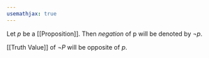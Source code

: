 ```yaml
---
usemathjax: true
---
```


Let *p* be a [[Proposition]].
Then *negation* of p will be denoted by $\neg p$.

[[Truth Value]] of $\neg P$ will be opposite of *p*.